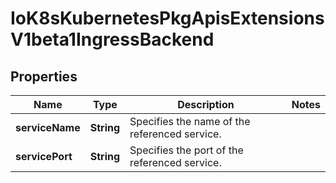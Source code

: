 
# IoK8sKubernetesPkgApisExtensionsV1beta1IngressBackend

## Properties
Name | Type | Description | Notes
------------ | ------------- | ------------- | -------------
**serviceName** | **String** | Specifies the name of the referenced service. | 
**servicePort** | **String** | Specifies the port of the referenced service. | 



